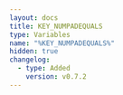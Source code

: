 ```yaml
---
layout: docs
title: KEY_NUMPADEQUALS
type: Variables
name: "%KEY_NUMPADEQUALS%"
hidden: true
changelog:
  - type: Added
    version: v0.7.2
---
```

